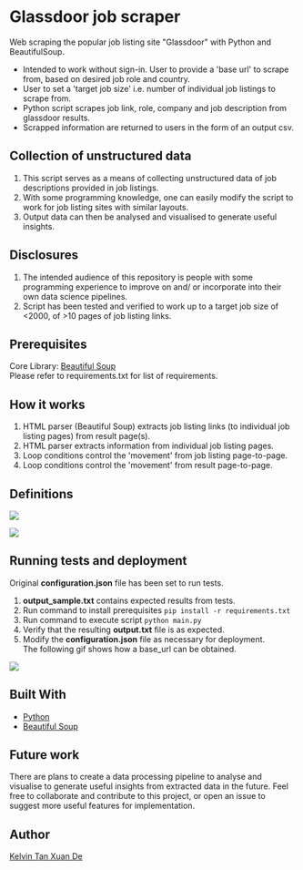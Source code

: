 # Glassdoor job scraper
Web scraping the popular job listing site "Glassdoor" with Python and BeautifulSoup.
* Intended to work without sign-in. User to provide a 'base url' to scrape from, based on desired job role and country.
* User to set a 'target job size' i.e. number of individual job listings to scrape from.
* Python script scrapes job link, role, company and job description from glassdoor results. 
* Scrapped information are returned to users in the form of an output csv.

## Collection of unstructured data
1. This script serves as a means of collecting unstructured data of job descriptions provided in job listings.
2. With some programming knowledge, one can easily modify the script to work for job listing sites with similar layouts.
3. Output data can then be analysed and visualised to generate useful insights.

## Disclosures
1. The intended audience of this repository is people with some programming experience to improve on and/ or incorporate into their own data science pipelines. 
2. Script has been tested and verified to work up to a target job size of <2000, of >10 pages of job listing links.

## Prerequisites
Core Library: [Beautiful Soup](https://www.crummy.com/software/BeautifulSoup/bs4/doc/)</br>
Please refer to requirements.txt for list of requirements.

## How it works
1. HTML parser (Beautiful Soup) extracts job listing links (to individual job listing pages) from result page(s).
2. HTML parser extracts information from individual job listing pages.
3. Loop conditions control the 'movement' from job listing page-to-page.
4. Loop conditions control the 'movement' from result page-to-page.

## Definitions
![](https://github.com/kelvinxuande/glassdoor-scraper/blob/master/docs/definitions-1.png)

![](https://github.com/kelvinxuande/glassdoor-scraper/blob/master/docs/definitions-2.png)

## Running tests and deployment
Original **configuration.json** file has been set to run tests.
1. **output_sample.txt** contains expected results from tests.
2. Run command to install prerequisites
   ```pip install -r requirements.txt```
3. Run command to execute script
   ```python main.py```
4. Verify that the resulting **output.txt** file is as expected.
5. Modify the **configuration.json** file as necessary for deployment.</br>
The following gif shows how a base_url can be obtained.

![](https://github.com/kelvinxuande/glassdoor-scraper/blob/master/docs/baseHtml.gif)

## Built With

* [Python](https://www.python.org/downloads/)
* [Beautiful Soup](https://www.crummy.com/software/BeautifulSoup/bs4/doc/)

## Future work

There are plans to create a data processing pipeline to analyse and visualise to generate useful insights from extracted data in the future. Feel free to collaborate and contribute to this project, or open an issue to suggest more useful features for implementation.

## Author

[Kelvin Tan Xuan De](https://github.com/kelvinxuande)
